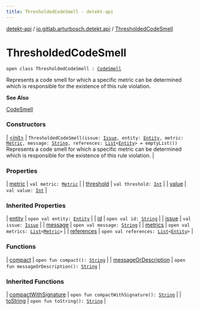 ```yaml
---
title: ThresholdedCodeSmell - detekt-api
---
```


[detekt-api](../../index.html) / [io.gitlab.arturbosch.detekt.api](../index.html) / [ThresholdedCodeSmell](./index.html)

# ThresholdedCodeSmell

`open class ThresholdedCodeSmell : `[`CodeSmell`](../-code-smell/index.html)

Represents a code smell for which a specific metric can be determined which is responsible
for the existence of this rule violation.

**See Also**

[CodeSmell](../-code-smell/index.html)

### Constructors

| [&lt;init&gt;](-init-.html) | `ThresholdedCodeSmell(issue: `[`Issue`](../-issue/index.html)`, entity: `[`Entity`](../-entity/index.html)`, metric: `[`Metric`](../-metric/index.html)`, message: `[`String`](https://kotlinlang.org/api/latest/jvm/stdlib/kotlin/-string/index.html)`, references: `[`List`](https://kotlinlang.org/api/latest/jvm/stdlib/kotlin.collections/-list/index.html)`<`[`Entity`](../-entity/index.html)`> = emptyList())`<br>Represents a code smell for which a specific metric can be determined which is responsible for the existence of this rule violation. |

### Properties

| [metric](metric.html) | `val metric: `[`Metric`](../-metric/index.html) |
| [threshold](threshold.html) | `val threshold: `[`Int`](https://kotlinlang.org/api/latest/jvm/stdlib/kotlin/-int/index.html) |
| [value](value.html) | `val value: `[`Int`](https://kotlinlang.org/api/latest/jvm/stdlib/kotlin/-int/index.html) |

### Inherited Properties

| [entity](../-code-smell/entity.html) | `open val entity: `[`Entity`](../-entity/index.html) |
| [id](../-code-smell/id.html) | `open val id: `[`String`](https://kotlinlang.org/api/latest/jvm/stdlib/kotlin/-string/index.html) |
| [issue](../-code-smell/issue.html) | `val issue: `[`Issue`](../-issue/index.html) |
| [message](../-code-smell/message.html) | `open val message: `[`String`](https://kotlinlang.org/api/latest/jvm/stdlib/kotlin/-string/index.html) |
| [metrics](../-code-smell/metrics.html) | `open val metrics: `[`List`](https://kotlinlang.org/api/latest/jvm/stdlib/kotlin.collections/-list/index.html)`<`[`Metric`](../-metric/index.html)`>` |
| [references](../-code-smell/references.html) | `open val references: `[`List`](https://kotlinlang.org/api/latest/jvm/stdlib/kotlin.collections/-list/index.html)`<`[`Entity`](../-entity/index.html)`>` |

### Functions

| [compact](compact.html) | `open fun compact(): `[`String`](https://kotlinlang.org/api/latest/jvm/stdlib/kotlin/-string/index.html) |
| [messageOrDescription](message-or-description.html) | `open fun messageOrDescription(): `[`String`](https://kotlinlang.org/api/latest/jvm/stdlib/kotlin/-string/index.html) |

### Inherited Functions

| [compactWithSignature](../-code-smell/compact-with-signature.html) | `open fun compactWithSignature(): `[`String`](https://kotlinlang.org/api/latest/jvm/stdlib/kotlin/-string/index.html) |
| [toString](../-code-smell/to-string.html) | `open fun toString(): `[`String`](https://kotlinlang.org/api/latest/jvm/stdlib/kotlin/-string/index.html) |

